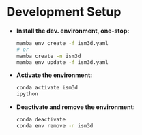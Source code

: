 # Development Setup

-   **Install the dev. environment, one-stop:**

    ```bash
    mamba env create -f ism3d.yaml
    # or
    mamba create -n ism3d
    mamba env update -f ism3d.yaml
    ```

-   **Activate the environment:**

    ```bash
    conda activate ism3d
    ipython
    ```

-   **Deactivate and remove the environment:**

    ```bash
    conda deactivate
    conda env remove -n ism3d
    ```
